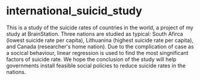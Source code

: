 # international_suicid_study
This is a study of the suicide rates of countries in the world, a project of my study at BrainStation.
Three nations are studied as typical: South Afirca (lowest suicide rate per capita), 
Lithuanina (highest suicide rate per capita), and Canada (researcher's home nation).
Due to the complication of case as a socical behaviour, linear regression is used to find the most singnificant 
factors of suicide rate. We hope the conclusion of the study will help governments install feasible social
policies to reduce suicide rates in the nations.
